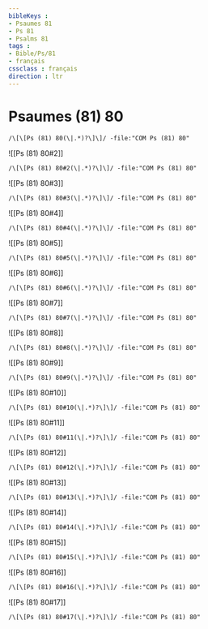 ```yaml
---
bibleKeys : 
- Psaumes 81
- Ps 81
- Psalms 81
tags : 
- Bible/Ps/81
- français
cssclass : français
direction : ltr
---
```


# Psaumes (81) 80

```query
/\[\[Ps (81) 80(\|.*)?\]\]/ -file:"COM Ps (81) 80"
```



![[Ps (81) 80#2]]

```query
/\[\[Ps (81) 80#2(\|.*)?\]\]/ -file:"COM Ps (81) 80"
```

![[Ps (81) 80#3]]

```query
/\[\[Ps (81) 80#3(\|.*)?\]\]/ -file:"COM Ps (81) 80"
```

![[Ps (81) 80#4]]

```query
/\[\[Ps (81) 80#4(\|.*)?\]\]/ -file:"COM Ps (81) 80"
```

![[Ps (81) 80#5]]

```query
/\[\[Ps (81) 80#5(\|.*)?\]\]/ -file:"COM Ps (81) 80"
```

![[Ps (81) 80#6]]

```query
/\[\[Ps (81) 80#6(\|.*)?\]\]/ -file:"COM Ps (81) 80"
```

![[Ps (81) 80#7]]

```query
/\[\[Ps (81) 80#7(\|.*)?\]\]/ -file:"COM Ps (81) 80"
```

![[Ps (81) 80#8]]

```query
/\[\[Ps (81) 80#8(\|.*)?\]\]/ -file:"COM Ps (81) 80"
```

![[Ps (81) 80#9]]

```query
/\[\[Ps (81) 80#9(\|.*)?\]\]/ -file:"COM Ps (81) 80"
```

![[Ps (81) 80#10]]

```query
/\[\[Ps (81) 80#10(\|.*)?\]\]/ -file:"COM Ps (81) 80"
```

![[Ps (81) 80#11]]

```query
/\[\[Ps (81) 80#11(\|.*)?\]\]/ -file:"COM Ps (81) 80"
```

![[Ps (81) 80#12]]

```query
/\[\[Ps (81) 80#12(\|.*)?\]\]/ -file:"COM Ps (81) 80"
```

![[Ps (81) 80#13]]

```query
/\[\[Ps (81) 80#13(\|.*)?\]\]/ -file:"COM Ps (81) 80"
```

![[Ps (81) 80#14]]

```query
/\[\[Ps (81) 80#14(\|.*)?\]\]/ -file:"COM Ps (81) 80"
```

![[Ps (81) 80#15]]

```query
/\[\[Ps (81) 80#15(\|.*)?\]\]/ -file:"COM Ps (81) 80"
```

![[Ps (81) 80#16]]

```query
/\[\[Ps (81) 80#16(\|.*)?\]\]/ -file:"COM Ps (81) 80"
```

![[Ps (81) 80#17]]

```query
/\[\[Ps (81) 80#17(\|.*)?\]\]/ -file:"COM Ps (81) 80"
```

